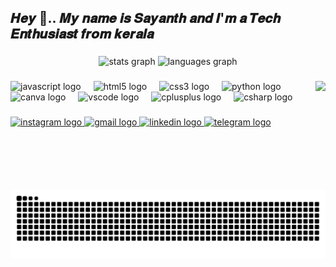 <h2 align="left">𝑯𝒆𝒚 👋.. 𝑴𝒚 𝒏𝒂𝒎𝒆 𝒊𝒔 𝑺𝒂𝒚𝒂𝒏𝒕𝒉 𝒂𝒏𝒅 𝑰'𝒎 𝒂 𝑻𝒆𝒄𝒉  𝑬𝒏𝒕𝒉𝒖𝒔𝒊𝒂𝒔𝒕 𝒇𝒓𝒐𝒎 𝒌𝒆𝒓𝒂𝒍𝒂</h2>

###

<div align="center">
  <img src="https://github-readme-stats.vercel.app/api?username=Saayaah&hide_title=false&hide_rank=false&show_icons=true&include_all_commits=true&count_private=true&disable_animations=false&theme=dracula&locale=en&hide_border=false" height="150" alt="stats graph"  />
  <img src="https://github-readme-stats.vercel.app/api/top-langs?username=Saayaah&locale=en&hide_title=false&layout=compact&card_width=320&langs_count=5&theme=dracula&hide_border=false" height="150" alt="languages graph"  />
</div>

###

<img align="right" height="151" src="https://media.giphy.com/media/8ArzbGWLVNQzRv1aAL/giphy.gif?cid=790b7611668elnw1gl2n6nfvs87q90hq1ydas60gpt55otdu&ep=v1_gifs_search&rid=giphy.gif&ct=g"  />

###

<div align="left">
  <img src="https://cdn.jsdelivr.net/gh/devicons/devicon/icons/javascript/javascript-original.svg" height="30" alt="javascript logo"  />
  <img width="12" />
  <img src="https://cdn.jsdelivr.net/gh/devicons/devicon/icons/html5/html5-original.svg" height="30" alt="html5 logo"  />
  <img width="12" />
  <img src="https://cdn.jsdelivr.net/gh/devicons/devicon/icons/css3/css3-original.svg" height="30" alt="css3 logo"  />
  <img width="12" />
  <img src="https://cdn.jsdelivr.net/gh/devicons/devicon/icons/python/python-original.svg" height="30" alt="python logo"  />
  <img width="12" />
  <img src="https://cdn.jsdelivr.net/gh/devicons/devicon/icons/canva/canva-original.svg" height="30" alt="canva logo"  />
  <img width="12" />
  <img src="https://cdn.jsdelivr.net/gh/devicons/devicon/icons/vscode/vscode-original.svg" height="30" alt="vscode logo"  />
  <img width="12" />
  <img src="https://cdn.jsdelivr.net/gh/devicons/devicon/icons/cplusplus/cplusplus-original.svg" height="30" alt="cplusplus logo"  />
  <img width="12" />
  <img src="https://cdn.jsdelivr.net/gh/devicons/devicon/icons/csharp/csharp-original.svg" height="30" alt="csharp logo"  />
</div>

###

<div align="left">
  <a href="https://www.instagram.com/i_aint_sayaahh?igsh=NGxrcG0yenZjdHk4" target="_blank">
    <img src="https://img.shields.io/static/v1?message=Instagram&logo=instagram&label=&color=E4405F&logoColor=white&labelColor=&style=for-the-badge" height="35" alt="instagram logo"  />
  </a>
  <a href="sayanthkrish11@gmail.com" target="_blank">
    <img src="https://img.shields.io/static/v1?message=Gmail&logo=gmail&label=&color=D14836&logoColor=white&labelColor=&style=for-the-badge" height="35" alt="gmail logo"  />
  </a>
  <a href="https://www.linkedin.com/in/sayanth-krishna-ks-7743b0356" target="_blank">
    <img src="https://img.shields.io/static/v1?message=LinkedIn&logo=linkedin&label=&color=0077B5&logoColor=white&labelColor=&style=for-the-badge" height="35" alt="linkedin logo"  />
  </a>
  <a href="https://t.me/Sayanth7" target="_blank">
    <img src="https://img.shields.io/static/v1?message=Telegram&logo=telegram&label=&color=2CA5E0&logoColor=white&labelColor=&style=for-the-badge" height="35" alt="telegram logo"  />
  </a>
</div>

###

<br clear="both">



###

<div align="left">
</div>

###

<div align="left">
</div>

###



###
<picture>
  <source media="(prefers-color-scheme: dark)" srcset="https://raw.githubusercontent.com/Saayaah/Saayaah/output/github-snake-dark.svg" />
  <source media="(prefers-color-scheme: light)" srcset="https://raw.githubusercontent.com/Saayaah/Saayaah/output/github-snake.svg" />
  <img alt="github-snake" src="https://raw.githubusercontent.com/Saayaah/Saayaah/output/github-snake.svg" />
</picture>
